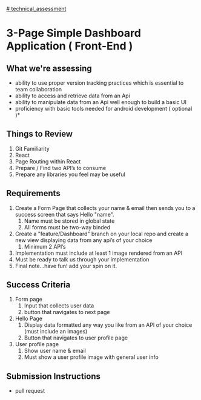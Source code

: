 [# technical_assessment](https://github.com/pressoremy/technical_assessment)
# 3-Page Simple Dashboard Application ( Front-End )


## What we're assessing
- ability to use proper version tracking practices which is essential to team collaboration
- ability to access and retrieve data from an Api
- ability to manipulate data from an Api well enough to build a basic UI
- proficiency with basic tools needed for android development ( optional )*


## Things to Review

1. Git Familiarity
2. React 
3. Page Routing within React
4. Prepare / Find two API’s to consume
5. Prepare any libraries you feel may be useful

## Requirements

1. Create a Form Page that collects your name & email then sends you to a success screen that says Hello "name".
    1. Name must be stored in global state
    2. All forms must be two-way binded
2. Create a "feature/Dashboard" branch on your local repo and create a new view displaying data from any api’s of your choice 
    1. Minimum 2 API’s
3. Implementation must include at least 1 image rendered from an API
4. Must be ready to talk us through your implementation
5. Final note…have fun! add your spin on it.

## Success Criteria

1. Form page
    1. Input that collects user data
    2. button that navigates to next page
2. Hello Page
    1. Display data formatted any way you like from an API of your choice (must include an images)
    2. Button that navigates to user profile page
3. User profile page
    1. Show user name & email
    2. Must show a user profile image with general user info

## Submission Instructions
- pull request
